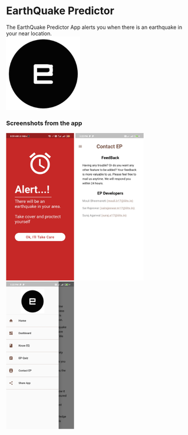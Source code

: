 # EarthQuake Predictor
The EarthQuake Predictor App alerts you when there is an earthquake in your near location.
<br />
<img width="200" alt="EQ Predictor" src="/assets/images/icon.png">
<br />

### Screenshots from the app
<img height="400" alt="EQ Predictor" src="/screenshots/alert_screen.jpg"> <img height="400" alt="EQ Predictor" src="/screenshots/contact_us.jpg"> <img height="400" alt="EQ Predictor" src="/screenshots/drawer.jpg"> 
